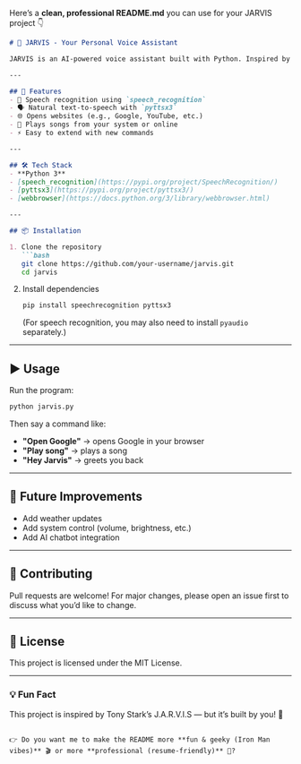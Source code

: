 Here’s a **clean, professional README.md** you can use for your JARVIS project 👇

````markdown
# 🧠 JARVIS - Your Personal Voice Assistant  

JARVIS is an AI-powered voice assistant built with Python. Inspired by Iron Man's J.A.R.V.I.S, it listens to your commands and performs tasks like opening websites, playing songs, and providing information — just like Alexa or Google Assistant.  

---

## 🚀 Features  
- 🎤 Speech recognition using `speech_recognition`  
- 🗣️ Natural text-to-speech with `pyttsx3`  
- 🌐 Opens websites (e.g., Google, YouTube, etc.)  
- 🎵 Plays songs from your system or online  
- ⚡ Easy to extend with new commands  

---

## 🛠️ Tech Stack  
- **Python 3**  
- [speech_recognition](https://pypi.org/project/SpeechRecognition/)  
- [pyttsx3](https://pypi.org/project/pyttsx3/)  
- [webbrowser](https://docs.python.org/3/library/webbrowser.html)  

---

## 📦 Installation  

1. Clone the repository  
   ```bash
   git clone https://github.com/your-username/jarvis.git
   cd jarvis
````

2. Install dependencies

   ```bash
   pip install speechrecognition pyttsx3
   ```

   (For speech recognition, you may also need to install `pyaudio` separately.)

---

## ▶️ Usage

Run the program:

```bash
python jarvis.py
```

Then say a command like:

* **"Open Google"** → opens Google in your browser
* **"Play song"** → plays a song
* **"Hey Jarvis"** → greets you back

---

## 📌 Future Improvements

* Add weather updates
* Add system control (volume, brightness, etc.)
* Add AI chatbot integration

---

## 🤝 Contributing

Pull requests are welcome! For major changes, please open an issue first to discuss what you’d like to change.

---

## 📜 License

This project is licensed under the MIT License.

---

### 💡 Fun Fact

This project is inspired by Tony Stark’s J.A.R.V.I.S — but it’s built by you! 🚀

```

👉 Do you want me to make the README more **fun & geeky (Iron Man vibes)** 🎬 or more **professional (resume-friendly)** 💼?
```
